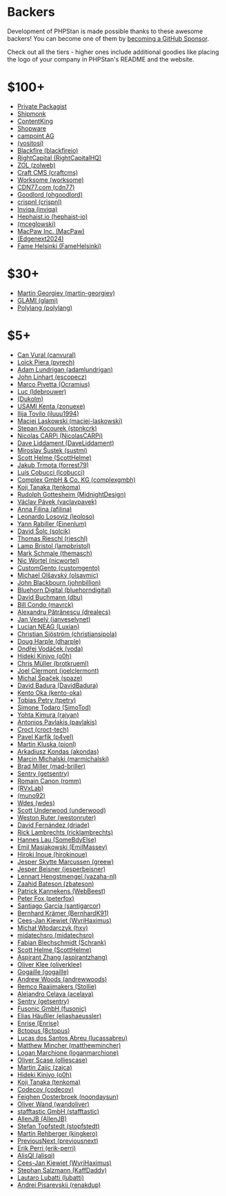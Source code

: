 # Backers

Development of PHPStan is made possible thanks to these awesome backers!
You can become one of them by [becoming a GitHub Sponsor](https://github.com/sponsors/ondrejmirtes/).

Check out all the tiers - higher ones include additional goodies like placing
the logo of your company in PHPStan's README and the website.

# $100+

<ul>
<li><a href="https://packagist.com/">Private Packagist</a></li>
<li><a href="https://www.startupjobs.cz/startup/shipmonk">Shipmonk</a></li>
<li><a href="https://www.contentkingapp.com/?ref=php-developer&utm_source=phpstan&utm_medium=referral&utm_campaign=sponsorship">ContentKing</a></li>
<li><a href="https://www.shopware.com/en/">Shopware</a></li>
<li><a href="https://www.campoint.net">campoint AG</a></li>

<!-- hundred --><li><a href="https://github.com/yositosi"> (yositosi)</a></li>
<li><a href="https://github.com/blackfireio">Blackfire (blackfireio)</a></li>
<li><a href="https://github.com/RightCapitalHQ">RightCapital (RightCapitalHQ)</a></li>
<li><a href="https://github.com/zolweb">ZOL (zolweb)</a></li>
<li><a href="https://github.com/craftcms">Craft CMS (craftcms)</a></li>
<li><a href="https://github.com/worksome">Worksome (worksome)</a></li>
<li><a href="https://github.com/cdn77">CDN77.com (cdn77)</a></li>
<!-- hundred -->

<!-- hundred-org --><li><a href="https://github.com/ohgoodlord">Goodlord (ohgoodlord)</a></li>
<li><a href="https://github.com/crispnl">crispnl (crispnl)</a></li>
<li><a href="https://github.com/inviqa">Inviqa (inviqa)</a></li>
<li><a href="https://github.com/hephaist-io">Hephaist.io (hephaist-io)</a></li>
<li><a href="https://github.com/mceglowski"> (mceglowski)</a></li>
<li><a href="https://github.com/MacPaw">MacPaw Inc. (MacPaw)</a></li>
<li><a href="https://github.com/Edgenext2024"> (Edgenext2024)</a></li>
<li><a href="https://github.com/FameHelsinki">Fame Helsinki (FameHelsinki)</a></li>
<!-- hundred-org -->
</ul>

# $30+

<ul>
<!-- thirty --><li><a href="https://github.com/martin-georgiev">Martin Georgiev (martin-georgiev)</a></li>
<li><a href="https://github.com/glami">GLAMI (glami)</a></li>
<!-- thirty -->

<!-- thirty-org --><li><a href="https://github.com/polylang">Polylang (polylang)</a></li>
<!-- thirty-org -->
</ul>

# $5+

<ul>
<!-- five --><li><a href="https://github.com/canvural">Can Vural (canvural)</a></li>
<li><a href="https://github.com/pyrech">Loïck Piera (pyrech)</a></li>
<li><a href="https://github.com/adamlundrigan">Adam Lundrigan (adamlundrigan)</a></li>
<li><a href="https://github.com/escopecz">John Linhart (escopecz)</a></li>
<li><a href="https://github.com/Ocramius">Marco Pivetta (Ocramius)</a></li>
<li><a href="https://github.com/ldebrouwer">Luc (ldebrouwer)</a></li>
<li><a href="https://github.com/Dukolm"> (Dukolm)</a></li>
<li><a href="https://github.com/zonuexe">USAMI Kenta (zonuexe)</a></li>
<li><a href="https://github.com/iluuu1994">Ilija Tovilo (iluuu1994)</a></li>
<li><a href="https://github.com/maciej-laskowski">Maciej Laskowski (maciej-laskowski)</a></li>
<li><a href="https://github.com/stpnkcrk">Stepan Kocourek (stpnkcrk)</a></li>
<li><a href="https://github.com/NicolasCARPi">Nicolas CARPi (NicolasCARPi)</a></li>
<li><a href="https://github.com/DaveLiddament">Dave Liddament (DaveLiddament)</a></li>
<li><a href="https://github.com/sustmi">Miroslav Šustek (sustmi)</a></li>
<li><a href="https://github.com/ScottHelme">Scott Helme (ScottHelme)</a></li>
<li><a href="https://github.com/forrest79">Jakub Trmota (forrest79)</a></li>
<li><a href="https://github.com/lcobucci">Luís Cobucci (lcobucci)</a></li>
<li><a href="https://github.com/complexgmbh">Complex GmbH & Co. KG (complexgmbh)</a></li>
<li><a href="https://github.com/tenkoma">Koji Tanaka (tenkoma)</a></li>
<li><a href="https://github.com/MidnightDesign">Rudolph Gottesheim (MidnightDesign)</a></li>
<li><a href="https://github.com/vaclavpavek">Václav Pávek (vaclavpavek)</a></li>
<li><a href="https://github.com/afilina">Anna Filina (afilina)</a></li>
<li><a href="https://github.com/leoloso">Leonardo Losoviz (leoloso)</a></li>
<li><a href="https://github.com/Einenlum">Yann Rabiller (Einenlum)</a></li>
<li><a href="https://github.com/solcik">David Šolc (solcik)</a></li>
<li><a href="https://github.com/rieschl">Thomas Rieschl (rieschl)</a></li>
<li><a href="https://github.com/lampbristol">Lamp Bristol (lampbristol)</a></li>
<li><a href="https://github.com/themasch">Mark Schmale (themasch)</a></li>
<li><a href="https://github.com/nicwortel">Nic Wortel (nicwortel)</a></li>
<li><a href="https://github.com/customgento">CustomGento (customgento)</a></li>
<li><a href="https://github.com/olsavmic">Michael Olšavský (olsavmic)</a></li>
<li><a href="https://github.com/johnbillion">John Blackbourn (johnbillion)</a></li>
<li><a href="https://github.com/bluehorndigital">Bluehorn Digital (bluehorndigital)</a></li>
<li><a href="https://github.com/dbu">David Buchmann (dbu)</a></li>
<li><a href="https://github.com/mavrck">Bill Condo (mavrck)</a></li>
<li><a href="https://github.com/drealecs">Alexandru Pătrănescu (drealecs)</a></li>
<li><a href="https://github.com/janveselynet">Jan Veselý (janveselynet)</a></li>
<li><a href="https://github.com/Luxian">Lucian NEAG (Luxian)</a></li>
<li><a href="https://github.com/christiansipola">Christian Sjöström (christiansipola)</a></li>
<li><a href="https://github.com/dharple">Doug Harple (dharple)</a></li>
<li><a href="https://github.com/voda">Ondřej Vodáček (voda)</a></li>
<li><a href="https://github.com/o0h">Hideki Kinjyo (o0h)</a></li>
<li><a href="https://github.com/brotkrueml">Chris Müller (brotkrueml)</a></li>
<li><a href="https://github.com/joelclermont">Joel Clermont (joelclermont)</a></li>
<li><a href="https://github.com/spaze">Michal Špaček (spaze)</a></li>
<li><a href="https://github.com/DavidBadura">David Badura (DavidBadura)</a></li>
<li><a href="https://github.com/kento-oka">Kento Oka (kento-oka)</a></li>
<li><a href="https://github.com/tpetry">Tobias Petry (tpetry)</a></li>
<li><a href="https://github.com/SimoTod">Simone Todaro (SimoTod)</a></li>
<li><a href="https://github.com/rajyan">Yohta Kimura (rajyan)</a></li>
<li><a href="https://github.com/pavlakis">Antonios Pavlakis (pavlakis)</a></li>
<li><a href="https://github.com/croct-tech">Croct (croct-tech)</a></li>
<li><a href="https://github.com/p4veI">Pavel Karfík (p4veI)</a></li>
<li><a href="https://github.com/pionl">Martin Kluska (pionl)</a></li>
<li><a href="https://github.com/akondas">Arkadiusz Kondas (akondas)</a></li>
<li><a href="https://github.com/marmichalski">Marcin Michalski (marmichalski)</a></li>
<li><a href="https://github.com/mad-briller">Brad Miller (mad-briller)</a></li>
<li><a href="https://github.com/getsentry">Sentry (getsentry)</a></li>
<li><a href="https://github.com/romm">Romain Canon (romm)</a></li>
<li><a href="https://github.com/RVxLab"> (RVxLab)</a></li>
<li><a href="https://github.com/muno92"> (muno92)</a></li>
<li><a href="https://github.com/wdes">Wdes (wdes)</a></li>
<li><a href="https://github.com/underwood">Scott Underwood (underwood)</a></li>
<li><a href="https://github.com/westonruter">Weston Ruter (westonruter)</a></li>
<li><a href="https://github.com/driade">David Fernández (driade)</a></li>
<li><a href="https://github.com/ricklambrechts">Rick Lambrechts (ricklambrechts)</a></li>
<li><a href="https://github.com/SomeBdyElse">Hannes Lau (SomeBdyElse)</a></li>
<li><a href="https://github.com/EmilMassey">Emil Masiakowski (EmilMassey)</a></li>
<li><a href="https://github.com/hirokinoue">Hiroki Inoue (hirokinoue)</a></li>
<li><a href="https://github.com/greew">Jesper Skytte Marcussen (greew)</a></li>
<li><a href="https://github.com/jesperbeisner">Jesper Beisner (jesperbeisner)</a></li>
<li><a href="https://github.com/vazaha-nl">Lennart Hengstmengel (vazaha-nl)</a></li>
<li><a href="https://github.com/zbateson">Zaahid Bateson (zbateson)</a></li>
<li><a href="https://github.com/WebBeest">Patrick Kannekens (WebBeest)</a></li>
<li><a href="https://github.com/peterfox">Peter Fox (peterfox)</a></li>
<li><a href="https://github.com/santigarcor">Santiago García (santigarcor)</a></li>
<li><a href="https://github.com/BernhardK91">Bernhard Krämer (BernhardK91)</a></li>
<li><a href="https://github.com/WyriHaximus">Cees-Jan Kiewiet (WyriHaximus)</a></li>
<!-- five -->

<!-- five-org --><li><a href="https://github.com/hxv">Michał Włodarczyk (hxv)</a></li>
<li><a href="https://github.com/midatechsro">midatechsro (midatechsro)</a></li>
<li><a href="https://github.com/Schrank">Fabian Blechschmidt (Schrank)</a></li>
<li><a href="https://github.com/ScottHelme">Scott Helme (ScottHelme)</a></li>
<li><a href="https://github.com/aspirantzhang">Aspirant Zhang (aspirantzhang)</a></li>
<li><a href="https://github.com/oliverklee">Oliver Klee (oliverklee)</a></li>
<li><a href="https://github.com/gogaille">Gogaille (gogaille)</a></li>
<li><a href="https://github.com/andrewwoods">Andrew Woods (andrewwoods)</a></li>
<li><a href="https://github.com/Stollie">Remco Raaijmakers (Stollie)</a></li>
<li><a href="https://github.com/acelaya">Alejandro Celaya (acelaya)</a></li>
<li><a href="https://github.com/getsentry">Sentry (getsentry)</a></li>
<li><a href="https://github.com/fusonic">Fusonic GmbH (fusonic)</a></li>
<li><a href="https://github.com/eliashaeussler">Elias Häußler (eliashaeussler)</a></li>
<li><a href="https://github.com/Enrise">Enrise (Enrise)</a></li>
<li><a href="https://github.com/8ctopus">8ctopus (8ctopus)</a></li>
<li><a href="https://github.com/lucassabreu">Lucas dos Santos Abreu (lucassabreu)</a></li>
<li><a href="https://github.com/matthewmincher">Matthew Mincher (matthewmincher)</a></li>
<li><a href="https://github.com/loganmarchione">Logan Marchione (loganmarchione)</a></li>
<li><a href="https://github.com/olliescase">Oliver Scase (olliescase)</a></li>
<li><a href="https://github.com/zajca">Martin Zajíc (zajca)</a></li>
<li><a href="https://github.com/o0h">Hideki Kinjyo (o0h)</a></li>
<li><a href="https://github.com/tenkoma">Koji Tanaka (tenkoma)</a></li>
<li><a href="https://github.com/codecov">Codecov (codecov)</a></li>
<li><a href="https://github.com/noondaysun">Feighen Oosterbroek (noondaysun)</a></li>
<li><a href="https://github.com/wandoliver">Oliver Wand (wandoliver)</a></li>
<li><a href="https://github.com/stafftastic">stafftastic GmbH (stafftastic)</a></li>
<li><a href="https://github.com/AllenJB">AllenJB (AllenJB)</a></li>
<li><a href="https://github.com/stopfstedt">Stefan Topfstedt (stopfstedt)</a></li>
<li><a href="https://github.com/kingkero">Martin Rehberger (kingkero)</a></li>
<li><a href="https://github.com/previousnext">PreviousNext (previousnext)</a></li>
<li><a href="https://github.com/erik-perri">Erik Perri (erik-perri)</a></li>
<li><a href="https://github.com/alisqi">AlisQI (alisqi)</a></li>
<li><a href="https://github.com/WyriHaximus">Cees-Jan Kiewiet (WyriHaximus)</a></li>
<li><a href="https://github.com/KaffDaddy">Stephan Salzmann (KaffDaddy)</a></li>
<li><a href="https://github.com/lubatti">Lautaro Lubatti (lubatti)</a></li>
<li><a href="https://github.com/renakdup">Andrei Pisarevskii (renakdup)</a></li>
<!-- five-org -->
</ul>
